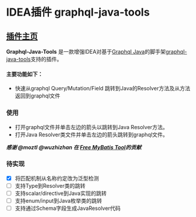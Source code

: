 # IDEA插件 graphql-java-tools

## [插件主页](https://plugins.jetbrains.com/plugin/23024-graphql-java-tools)

<!-- Plugin description -->
**Graphql-Java-Tools** 是一款增强IDEA对基于[Graphql Java](https://github.com/graphql-java/graphql-java)的脚手架[graphql-java-tools](https://github.com/graphql-java-kickstart/graphql-java-tools)支持的插件。

#### 主要功能如下：
* 快速从graphql Query/Mutation/Field 跳转到Java的Resolver方法及从方法返回到graphql文件

### 使用
* 打开graphql文件并单击左边的箭头以跳转到Java Resolver方法。
* 打开Java Resolver类文件并单击左边的箭头跳转到graphql文件。

***感谢 @moztl @wuzhizhan 在 [Free MyBatis Tool](https://github.com/moztl/Free-Mybatis-Tool)的贡献***
<!-- Plugin description end -->

### 待实现

- [x] 将匹配机制从名称约定改为泛型检测
- [ ] 支持Type到Resolver类的跳转
- [ ] 支持scalar/directive到Java实现的跳转
- [ ] 支持enum/input到Java枚举类的跳转
- [ ] 支持通过Schema字段生成JavaResolver代码